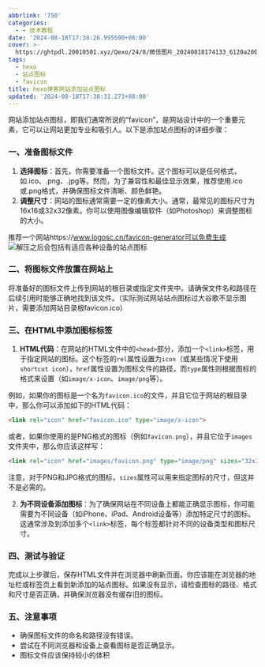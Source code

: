 ```yaml
---
abbrlink: '750'
categories:
  - - 技术教程
date: '2024-08-18T17:38:26.995500+08:00'
cover: >-
  https://ghtpdl.20010501.xyz/Qexo/24/8/微信图片_20240818174133_6120a200576885626c9c50f075fc085d.jpg
tags:
  - hexo
  - 站点图标
  - favicon
title: hexo博客网站添加站点图标
updated: '2024-08-18T17:38:31.273+08:00'
---
```

网站添加站点图标，即我们通常所说的“favicon”，是网站设计中的一个重要元素，它可以让网站更加专业和吸引人。以下是添加站点图标的详细步骤：

### 一、准备图标文件

1. **选择图标**：首先，你需要准备一个图标文件。这个图标可以是任何格式，如.ico、.png、.jpg等。然而，为了兼容性和最佳显示效果，推荐使用.ico或.png格式，并确保图标文件清晰、颜色鲜艳。
2. **调整尺寸**：网站的图标通常需要一定的像素大小。通常，最常见的图标尺寸为16x16或32x32像素。你可以使用图像编辑软件（如Photoshop）来调整图标的大小。

推荐一个网站https://www.logosc.cn/favicon-generator可以免费生成
![解压之后会包括有适应各种设备的站点图标](https://ghtpdl.20010501.xyz/Qexo/24/8/微信图片_20240818174824_2fabf33f79473e57369c740075dba7f9.jpg)

### 二、将图标文件放置在网站上

将准备好的图标文件上传到网站的根目录或指定文件夹中。请确保文件名和路径在后续引用时能够正确地找到该文件。（实际测试网站站点图标过大谷歌不显示图片，需要添加网站目录根favicon.ico）

### 三、在HTML中添加图标标签

1. **HTML代码**：在网站的HTML文件中的`<head>`部分，添加一个`<link>`标签，用于指定网站的图标。这个标签的`rel`属性设置为`icon`（或某些情况下使用`shortcut icon`），`href`属性设置为图标文件的路径，而`type`属性则根据图标的格式来设置（如`image/x-icon`、`image/png`等）。

例如，如果你的图标是一个名为`favicon.ico`的文件，并且它位于网站的根目录中，那么你可以添加如下的HTML代码：

```html
<link rel="icon" href="favicon.ico" type="image/x-icon">
```

或者，如果你使用的是PNG格式的图标（例如`favicon.png`），并且它位于`images`文件夹中，那么你应该这样写：

```html
<link rel="icon" href="images/favicon.png" type="image/png" sizes="32x32">
```

注意，对于PNG和JPG格式的图标，`sizes`属性可以用来指定图标的尺寸，但这并不是必需的。

2. **为不同设备添加图标**：为了确保网站在不同设备上都能正确显示图标，你可能需要为不同设备（如iPhone、iPad、Android设备等）添加特定尺寸的图标。这通常涉及到添加多个`<link>`标签，每个标签都针对不同的设备类型和图标尺寸。

### 四、测试与验证

完成以上步骤后，保存HTML文件并在浏览器中刷新页面。你应该能在浏览器的地址栏或标签页上看到新添加的站点图标。如果没有显示，请检查图标的路径、格式和尺寸是否正确，并确保浏览器没有缓存旧的图标。

### 五、注意事项

- 确保图标文件的命名和路径没有错误。
- 尝试在不同浏览器和设备上查看图标是否正确显示。
- 图标文件应该保持较小的体积
